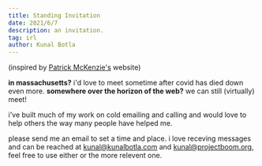 ```yaml
---
title: Standing Invitation
date: 2021/6/7
description: an invitation.
tag: irl
author: Kunal Botla
---
```


(inspired by [Patrick McKenzie's](https://kalzumeus.com/) website)

**in massachusetts?** i'd love to meet sometime after covid has died down even more.
**somewhere over the horizon of the web?** we can still (virtually) meet!

i've built much of my work on cold emailing and calling and would love to help others the way many people have helped me.

please send me an email to set a time and place. i love receving messages and can be reached at kunal@kunalbotla.com and kunal@projectboom.org, feel free to use either or the more relevent one.